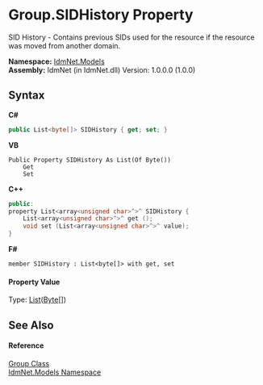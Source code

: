 # Group.SIDHistory Property 
 

SID History - Contains previous SIDs used for the resource if the resource was moved from another domain.

**Namespace:**&nbsp;<a href="N_IdmNet_Models">IdmNet.Models</a><br />**Assembly:**&nbsp;IdmNet (in IdmNet.dll) Version: 1.0.0.0 (1.0.0)

## Syntax

**C#**<br />
``` C#
public List<byte[]> SIDHistory { get; set; }
```

**VB**<br />
``` VB
Public Property SIDHistory As List(Of Byte())
	Get
	Set
```

**C++**<br />
``` C++
public:
property List<array<unsigned char>^>^ SIDHistory {
	List<array<unsigned char>^>^ get ();
	void set (List<array<unsigned char>^>^ value);
}
```

**F#**<br />
``` F#
member SIDHistory : List<byte[]> with get, set

```


#### Property Value
Type: <a href="http://msdn2.microsoft.com/en-us/library/6sh2ey19" target="_blank">List</a>(<a href="http://msdn2.microsoft.com/en-us/library/yyb1w04y" target="_blank">Byte</a>[])

## See Also


#### Reference
<a href="T_IdmNet_Models_Group">Group Class</a><br /><a href="N_IdmNet_Models">IdmNet.Models Namespace</a><br />